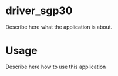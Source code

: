 driver_sgp30
============

Describe here what the application is about.

Usage
=====

Describe here how to use this application
